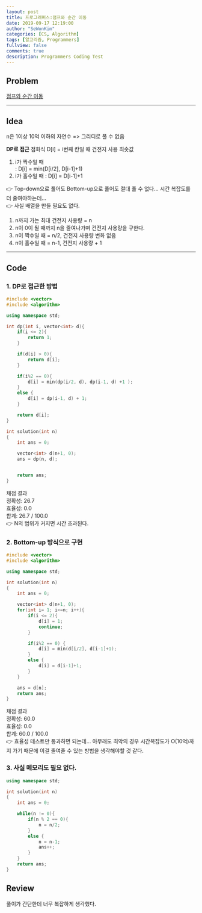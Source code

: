 ```yaml
---
layout: post
title: 프로그래머스:점프와 순간 이동
date: 2019-09-17 12:19:00
author: "SeWonKim"
categories: [CS, Algorithm]
tags: [알고리즘, Programmers]
fullview: false
comments: true
description: Programmers Coding Test
---
```


## Problem

[점프와 순간 이동](https://programmers.co.kr/learn/courses/30/lessons/12980)

---

## Idea

n은 1이상 10억 이하의 자연수 => 그리디로 풀 수 없음

**DP로 접근**
점화식 D[i] = i번째 칸일 때 건전지 사용 최솟값

1. i가 짝수일 때  
   : D[i] = min(D[i/2], D[i-1]+1)
2. i가 홀수일 때
   : D[i] = D[i-1]+1

👉 Top-down으로 풀어도 Bottom-up으로 풀어도 절대 풀 수 없다... 시간 복잡도를 더 줄여야하는데...  
👉 사실 배열을 만들 필요도 없다.

1. n까지 가는 최대 건전지 사용량 = n
2. n이 0이 될 때까지 n을 줄여나가며 건전지 사용량을 구한다.
3. n이 짝수일 때 = n/2, 건전지 사용량 변화 없음
4. n이 홀수일 때 = n-1, 건전지 사용량 + 1

---

## Code

### 1. DP로 접근한 방법

```cpp
#include <vector>
#include <algorithm>

using namespace std;

int dp(int i, vector<int> d){
    if(i <= 2){
        return 1;
    }

    if(d[i] > 0){
        return d[i];
    }

    if(i%2 == 0){
        d[i] = min(dp(i/2, d), dp(i-1, d) +1 );
    }
    else {
        d[i] = dp(i-1, d) + 1;
    }

    return d[i];
}

int solution(int n)
{
    int ans = 0;

    vector<int> d(n+1, 0);
    ans = dp(n, d);


    return ans;
}
```

채점 결과  
정확성: 26.7  
효율성: 0.0  
합계: 26.7 / 100.0  
👉 N의 범위가 커지면 시간 초과된다.

### 2. Bottom-up 방식으로 구현

```cpp
#include <vector>
#include <algorithm>

using namespace std;

int solution(int n)
{
    int ans = 0;

    vector<int> d(n+1, 0);
    for(int i= 1; i<=n; i++){
        if(i <= 2){
            d[i] = 1;
            continue;
        }

        if(i%2 == 0) {
            d[i] = min(d[i/2], d[i-1]+1);
        }
        else {
            d[i] = d[i-1]+1;
        }
    }

    ans = d[n];
    return ans;
}
```

채점 결과  
정확성: 60.0  
효율성: 0.0  
합계: 60.0 / 100.0  
👉 효율성 테스트만 통과하면 되는데... 아무래도 최악의 경우 시간복잡도가 O(10억)까지 가기 때문에 이걸 줄여줄 수 있는 방법을 생각해야할 것 같다.

### 3. 사실 메모리도 필요 없다.

```cpp
using namespace std;

int solution(int n)
{
    int ans = 0;

    while(n != 0){
        if(n % 2 == 0){
            n = n/2;
        }
        else {
            n = n-1;
            ans++;
        }
    }
    return ans;
}
```

## Review

풀이가 간단한데 너무 복잡하게 생각했다.
